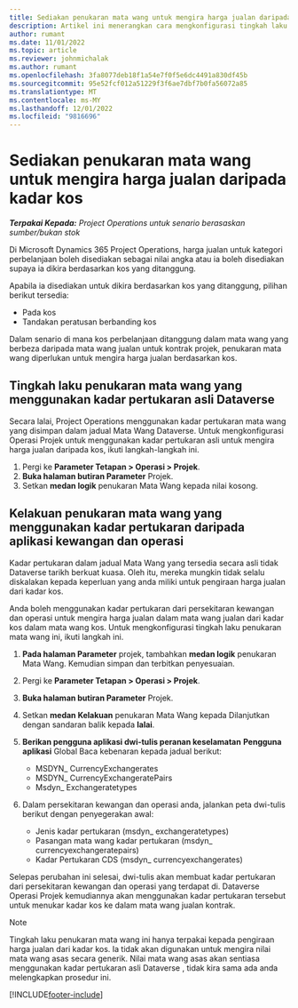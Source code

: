 ```yaml
---
title: Sediakan penukaran mata wang untuk mengira harga jualan daripada kadar kos
description: Artikel ini menerangkan cara mengkonfigurasi tingkah laku penukaran mata wang yang akan digunakan dalam Microsoft Dynamics 365 Project Operations apabila transaksi jualan dijana daripada transaksi kos.
author: rumant
ms.date: 11/01/2022
ms.topic: article
ms.reviewer: johnmichalak
ms.author: rumant
ms.openlocfilehash: 3fa8077deb18f1a54e7f0f5e6dc4491a830df45b
ms.sourcegitcommit: 95e52fcf012a51229f3f6ae7dbf7b0fa56072a85
ms.translationtype: MT
ms.contentlocale: ms-MY
ms.lasthandoff: 12/01/2022
ms.locfileid: "9816696"
---
```

# <a name="set-up-currency-conversion-to-calculate-sales-prices-from-cost-rates"></a>Sediakan penukaran mata wang untuk mengira harga jualan daripada kadar kos

_**Terpakai Kepada:** Project Operations untuk senario berasaskan sumber/bukan stok_

Di Microsoft Dynamics 365 Project Operations, harga jualan untuk kategori perbelanjaan boleh disediakan sebagai nilai angka atau ia boleh disediakan supaya ia dikira berdasarkan kos yang ditanggung.

Apabila ia disediakan untuk dikira berdasarkan kos yang ditanggung, pilihan berikut tersedia:

- Pada kos
- Tandakan peratusan berbanding kos

Dalam senario di mana kos perbelanjaan ditanggung dalam mata wang yang berbeza daripada mata wang jualan untuk kontrak projek, penukaran mata wang diperlukan untuk mengira harga jualan berdasarkan kos.

## <a name="currency-conversion-behavior-that-uses-native-dataverse-exchange-rates"></a>Tingkah laku penukaran mata wang yang menggunakan kadar pertukaran asli Dataverse 

Secara lalai, Project Operations menggunakan kadar pertukaran mata wang yang disimpan dalam jadual Mata Wang Dataverse. Untuk mengkonfigurasi Operasi Projek untuk menggunakan kadar pertukaran asli untuk mengira harga jualan daripada kos, ikuti langkah-langkah ini.

1. Pergi ke **Parameter Tetapan \> Operasi \> Projek**.
1.  **Buka halaman butiran Parameter** Projek.
1. Setkan **medan logik** penukaran Mata Wang kepada nilai kosong.

## <a name="currency-conversion-behavior-that-uses-exchange-rates-from-finance-and-operations-apps"></a>Kelakuan penukaran mata wang yang menggunakan kadar pertukaran daripada aplikasi kewangan dan operasi

Kadar pertukaran dalam jadual Mata Wang yang tersedia secara asli tidak Dataverse tarikh berkuat kuasa. Oleh itu, mereka mungkin tidak selalu diskalakan kepada keperluan yang anda miliki untuk pengiraan harga jualan dari kadar kos.

Anda boleh menggunakan kadar pertukaran dari persekitaran kewangan dan operasi untuk mengira harga jualan dalam mata wang jualan dari kadar kos dalam mata wang kos. Untuk mengkonfigurasi tingkah laku penukaran mata wang ini, ikuti langkah ini.

1.  **Pada halaman Parameter** projek, tambahkan **medan logik** penukaran Mata Wang. Kemudian simpan dan terbitkan penyesuaian.
1. Pergi ke **Parameter Tetapan \> Operasi \> Projek**.
1.  **Buka halaman butiran Parameter** Projek. 
1. Setkan **medan Kelakuan** penukaran Mata Wang kepada Dilanjutkan dengan sandaran balik kepada **lalai**.
1.  **Berikan pengguna aplikasi dwi-tulis peranan keselamatan**  **Pengguna aplikasi**  Global Baca kebenaran kepada jadual berikut:

    - MSDYN\_ CurrencyExchangerates
    - MSDYN\_ CurrencyExchangeratePairs
    - Msdyn\_ Exchangeratetypes

1. Dalam persekitaran kewangan dan operasi anda, jalankan peta dwi-tulis berikut dengan penyegerakan awal:

    - Jenis kadar pertukaran (msdyn\_ exchangeratetypes)
    - Pasangan mata wang kadar pertukaran (msdyn\_ currencyexchangeratepairs)
    - Kadar Pertukaran CDS (msdyn\_ currencyexchangerates)

Selepas perubahan ini selesai, dwi-tulis akan membuat kadar pertukaran dari persekitaran kewangan dan operasi yang terdapat di. Dataverse Operasi Projek kemudiannya akan menggunakan kadar pertukaran tersebut untuk menukar kadar kos ke dalam mata wang jualan kontrak.

> [!NOTE]
> Tingkah laku penukaran mata wang ini hanya terpakai kepada pengiraan harga jualan dari kadar kos. Ia tidak akan digunakan untuk mengira nilai mata wang asas secara generik. Nilai mata wang asas akan sentiasa menggunakan kadar pertukaran asli Dataverse , tidak kira sama ada anda melengkapkan prosedur ini.

[!INCLUDE[footer-include](../includes/footer-banner.md)]
